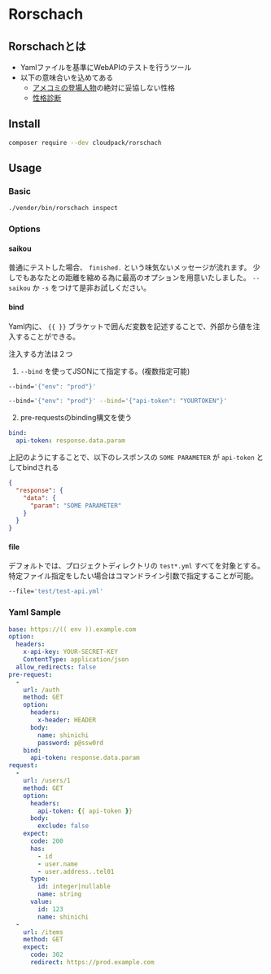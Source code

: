# Rorschach


## Rorschachとは

* Yamlファイルを基準にWebAPIのテストを行うツール
* 以下の意味合いを込めてある
    + [アメコミの登場人物](https://ja.wikipedia.org/wiki/%E3%82%A6%E3%82%A9%E3%83%83%E3%83%81%E3%83%A1%E3%83%B3#.E3.82.AF.E3.83.A9.E3.82.A4.E3.83.A0.E3.83.90.E3.82.B9.E3.82.BF.E3.83.BC.E3.82.BA)の絶対に妥協しない性格
    + [性格診断](https://ja.wikipedia.org/wiki/%E3%83%AD%E3%83%BC%E3%83%AB%E3%82%B7%E3%83%A3%E3%83%83%E3%83%8F%E3%83%BB%E3%83%86%E3%82%B9%E3%83%88)

## Install

```bash
composer require --dev cloudpack/rorschach
```

## Usage

### Basic
```bash
./vendor/bin/rorschach inspect
```

### Options

#### saikou
普通にテストした場合、 `finished.` という味気ないメッセージが流れます。
少しでもあなたとの距離を縮める為に最高のオプションを用意いたしました。
`--saikou` か `-s` をつけて是非お試しください。


#### bind
Yaml内に、 `{{ }}` ブラケットで囲んだ変数を記述することで、外部から値を注入することができる。

注入する方法は２つ

1. `--bind` を使ってJSONにて指定する。(複数指定可能)

```bash
--bind='{"env": "prod"}'
```

```bash
--bind='{"env": "prod"}' --bind='{"api-token": "YOURTOKEN"}'
```

2. pre-requestsのbinding構文を使う
```yaml
bind:
  api-token: response.data.param
```

上記のようにすることで、以下のレスポンスの `SOME PARAMETER` が `api-token` としてbindされる

```json
{
  "response": {
    "data": {
      "param": "SOME PARAMETER"
    }
  }
}
```


#### file
デフォルトでは、プロジェクトディレクトリの `test*.yml` すべてを対象とする。
特定ファイル指定をしたい場合はコマンドライン引数で指定することが可能。

```bash
--file='test/test-api.yml'
```

### Yaml Sample
```yaml
base: https://(( env )).example.com
option:
  headers:
    x-api-key: YOUR-SECRET-KEY
    ContentType: application/json
  allow_redirects: false
pre-request:
  -
    url: /auth
    method: GET
    option:
      headers:
        x-header: HEADER
      body:
        name: shinichi
        password: p@ssw0rd
    bind:
      api-token: response.data.param
request:
  -
    url: /users/1
    method: GET
    option:
      headers:
        api-token: {{ api-token }}
      body:
        exclude: false
    expect:
      code: 200
      has:
        - id
        - user.name
        - user.address..tel01
      type:
        id: integer|nullable
        name: string
      value:
        id: 123
        name: shinichi
  -
    url: /items
    method: GET
    expect:
      code: 302
      redirect: https://prod.example.com
```
